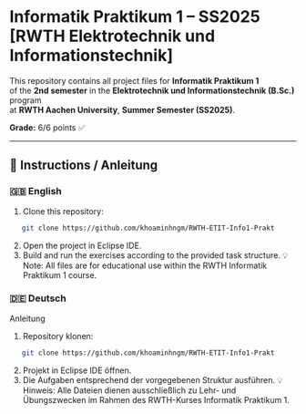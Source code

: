 # Informatik Praktikum 1 – SS2025 [RWTH Elektrotechnik und Informationstechnik]

This repository contains all project files for **Informatik Praktikum 1**  
of the **2nd semester** in the **Elektrotechnik und Informationstechnik (B.Sc.)** program  
at **RWTH Aachen University**, **Summer Semester (SS2025)**.

**Grade:** 6/6 points ✅

---

## 🧭 Instructions / Anleitung

### 🇬🇧 English

1. Clone this repository:
```bash
   git clone https://github.com/khoaminhngm/RWTH-ETIT-Info1-Prakt
```

2. Open the project in Eclipse IDE.
3. Build and run the exercises according to the provided task structure.
💡 Note: All files are for educational use within the RWTH Informatik Praktikum 1 course.

### 🇩🇪 Deutsch
Anleitung
1. Repository klonen:
```bash
   git clone https://github.com/khoaminhngm/RWTH-ETIT-Info1-Prakt
```
2. Projekt in Eclipse IDE öffnen.
3. Die Aufgaben entsprechend der vorgegebenen Struktur ausführen.
💡 Hinweis: Alle Dateien dienen ausschließlich zu Lehr- und Übungszwecken im Rahmen des RWTH-Kurses Informatik Praktikum 1.
